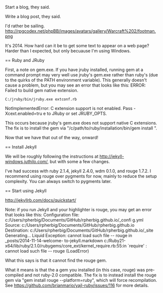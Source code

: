Start a blog, they said.

Write a blog post, they said.

I'd rather be sailing. http://rpgcodex.net/phpBB/images/avatars/gallery/Warcraft%202/footman.png

It's 2014. How hard can it be to get some text to appear on a web page? Harder than I expected, but only becuause I'm using Windows.

== Ruby and JRuby

First, a note on gem.exe. If you have jruby installed, running gem at a command prompt may very well use jruby's gem.exe rather than ruby's (due to the quirks of the PATH environment variable). This generally doesn't cause a problem, but you may see an error that looks like this:
        ERROR: Failed to build gem native extension.

    C:/jruby/bin/jruby.exe extconf.rb
NotImplementedError: C extension support is not enabled. Pass -Xcext.enabled=tru
e to JRuby or set JRUBY_OPTS.

This occurs because jruby's gem.exe does not support native C extensions. The fix is to install the gem via "/c/path/to/ruby/installation/bin/gem install <gemname>".

Now that we have that out of the way, onward!

== Install Jekyll

We will be roughly following the instructions at http://jekyll-windows.juthilo.com/, but with some a few changes.

I've had success with ruby 2.1.4, jekyll 2.4.0, wdm 0.1.0, and rouge 1.7.2. I recommend using rouge over pygments for now, mainly to reduce the setup complexity. You can always switch to pygments later.


== Start using Jekyll

http://jekyllrb.com/docs/quickstart/

Note: if you run Jekyll and your highlighter is rouge, you may get an error that looks like this:
Configuration file: c:/Users/rpherbig/Documents/GitHub/rpherbig.github.io/_confi
g.yml
            Source: c:/Users/rpherbig/Documents/GitHub/rpherbig.github.io
       Destination: c:/Users/rpherbig/Documents/GitHub/rpherbig.github.io/_site
      Generating...
  Liquid Exception: cannot load such file -- rouge in _posts/2014-11-14-welcome-
to-jekyll.markdown
c:/Ruby21-x64/lib/ruby/2.1.0/rubygems/core_ext/kernel_require.rb:55:in `require'
: cannot load such file -- rouge (LoadError)

What this says is that it cannot find the rouge gem.

What it means is that the a gem you installed (in this case, rouge) was pre-compiled and not ruby-2.0 compatible. The fix is to instead install the rouge gem via "gem install rouge --platform=ruby", which will force recompilation. See https://github.com/brianmario/yajl-ruby/issues/116 for more details.